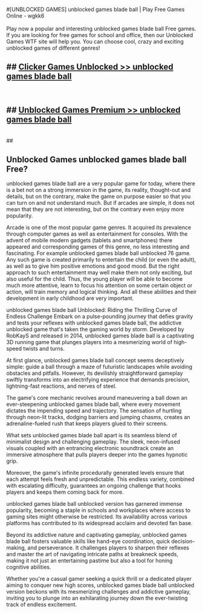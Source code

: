 #[UNBLOCKED GAMES] unblocked games blade ball | Play Free Games Online - wgkk6 <br>
<br>
Play now a popular and interesting unblocked games blade ball Free games. If you are looking for free games for school and office, then our Unblocked Games WTF site will help you. You can choose cool, crazy and exciting unblocked games of different genres!


## ##  [Clicker Games Unblocked >> unblocked games blade ball](http://freeplayer.one?title=unblocked_games_blade_ball&ref=22)
  <br>

##  ## [Unblocked Games Premium >> unblocked games blade ball](http://freeplayer.one?title=unblocked_games_blade_ball&ref=22)
  <br>
  ##



## Unblocked Games unblocked games blade ball Free?

unblocked games blade ball are a very popular game for today, where there is a bet not on a strong immersion in the game, its reality, thought-out and details, but on the contrary, make the game on purpose easier so that you can turn on and not understand much. But if arcades are simple, it does not mean that they are not interesting, but on the contrary even enjoy more popularity.

Arcade is one of the most popular game genres. It acquired its prevalence through computer games as well as entertainment for consoles. With the advent of mobile modern gadgets (tablets and smartphones) there appeared and corresponding games of this genre, no less interesting and fascinating. For example unblocked games blade ball unblocked 76 game. Any such game is created primarily to entertain the child (or even the adult), as well as to give him positive emotions and good mood. But the right approach to such entertainment may well make them not only exciting, but also useful for the child. Thus, the young player will be able to become much more attentive, learn to focus his attention on some certain object or action, will train memory and logical thinking. And all these abilities and their development in early childhood are very important.

unblocked games blade ball Unblocked: Riding the Thrilling Curve of Endless Challenge
Embark on a pulse-pounding journey that defies gravity and tests your reflexes with unblocked games blade ball, the addictive unblocked game that's taken the gaming world by storm. Developed by RobKayS and released in 2014, unblocked games blade ball is a captivating 3D running game that plunges players into a mesmerizing world of high-speed twists and turns.

At first glance, unblocked games blade ball concept seems deceptively simple: guide a ball through a maze of futuristic landscapes while avoiding obstacles and pitfalls. However, its devilishly straightforward gameplay swiftly transforms into an electrifying experience that demands precision, lightning-fast reactions, and nerves of steel.

The game's core mechanic revolves around maneuvering a ball down an ever-steepening unblocked games blade ball, where every movement dictates the impending speed and trajectory. The sensation of hurtling through neon-lit tracks, dodging barriers and jumping chasms, creates an adrenaline-fueled rush that keeps players glued to their screens.

What sets unblocked games blade ball apart is its seamless blend of minimalist design and challenging gameplay. The sleek, neon-infused visuals coupled with an entrancing electronic soundtrack create an immersive atmosphere that pulls players deeper into the games hypnotic grip.

Moreover, the game's infinite procedurally generated levels ensure that each attempt feels fresh and unpredictable. This endless variety, combined with escalating difficulty, guarantees an ongoing challenge that hooks players and keeps them coming back for more.

unblocked games blade ball unblocked version has garnered immense popularity, becoming a staple in schools and workplaces where access to gaming sites might otherwise be restricted. Its availability across various platforms has contributed to its widespread acclaim and devoted fan base.

Beyond its addictive nature and captivating gameplay, unblocked games blade ball fosters valuable skills like hand-eye coordination, quick decision-making, and perseverance. It challenges players to sharpen their reflexes and master the art of navigating intricate paths at breakneck speeds, making it not just an entertaining pastime but also a tool for honing cognitive abilities.

Whether you're a casual gamer seeking a quick thrill or a dedicated player aiming to conquer new high scores, unblocked games blade ball unblocked version beckons with its mesmerizing challenges and addictive gameplay, inviting you to plunge into an exhilarating journey down the ever-twisting track of endless excitement.